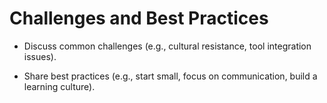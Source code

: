# Challenges and Best Practices

- Discuss common challenges (e.g., cultural resistance, tool integration issues).

- Share best practices (e.g., start small, focus on communication, build a learning culture).
